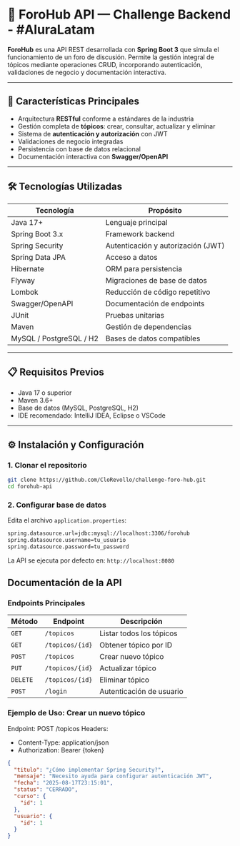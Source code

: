 # 🧠 ForoHub API — Challenge Backend - #AluraLatam

**ForoHub** es una API REST desarrollada con **Spring Boot 3** que simula el funcionamiento de un foro de discusión. Permite la gestión integral de tópicos mediante operaciones CRUD, incorporando autenticación, validaciones de negocio y documentación interactiva.

---

## 🚀 Características Principales

- Arquitectura **RESTful** conforme a estándares de la industria
- Gestión completa de **tópicos**: crear, consultar, actualizar y eliminar
- Sistema de **autenticación y autorización** con JWT
- Validaciones de negocio integradas
- Persistencia con base de datos relacional
- Documentación interactiva con **Swagger/OpenAPI**

---

## 🛠️ Tecnologías Utilizadas

| Tecnología         | Propósito                            |
|--------------------|--------------------------------------|
| Java 17+           | Lenguaje principal                   |
| Spring Boot 3.x    | Framework backend                    |
| Spring Security    | Autenticación y autorización (JWT)  |
| Spring Data JPA    | Acceso a datos                      |
| Hibernate          | ORM para persistencia               |
| Flyway             | Migraciones de base de datos        |
| Lombok             | Reducción de código repetitivo      |
| Swagger/OpenAPI    | Documentación de endpoints          |
| JUnit              | Pruebas unitarias                   |
| Maven              | Gestión de dependencias             |
| MySQL / PostgreSQL / H2 | Bases de datos compatibles     |

---

## 📋 Requisitos Previos

- Java 17 o superior
- Maven 3.6+
- Base de datos (MySQL, PostgreSQL, H2)
- IDE recomendado: IntelliJ IDEA, Eclipse o VSCode

---

## ⚙️ Instalación y Configuración

### 1. Clonar el repositorio

```bash
git clone https://github.com/CloRevollo/challenge-foro-hub.git
cd forohub-api
```

### 2. Configurar base de datos
Edita el archivo `application.properties`:
```bash
spring.datasource.url=jdbc:mysql://localhost:3306/forohub
spring.datasource.username=tu_usuario
spring.datasource.password=tu_password
```

La API se ejecuta por defecto en: `http://localhost:8080`

## Documentación de la API

### Endpoints Principales

| Método | Endpoint | Descripción |
|--------|----------|-------------|
| `GET` | `/topicos` | Listar todos los tópicos |
| `GET` | `/topicos/{id}` | Obtener tópico por ID |
| `POST` | `/topicos` | Crear nuevo tópico |
| `PUT` | `/topicos/{id}` | Actualizar tópico |
| `DELETE` | `/topicos/{id}` | Eliminar tópico |
| `POST` | `/login` | Autenticación de usuario |

### Ejemplo de Uso: Crear un nuevo tópico

Endpoint: POST /topicos 
Headers:
- Content-Type: application/json
- Authorization: Bearer {token}

```json
{
  "titulo": "¿Cómo implementar Spring Security?",
  "mensaje": "Necesito ayuda para configurar autenticación JWT",
  "fecha": "2025-08-17T23:15:01",
  "status": "CERRADO",
  "curso": {
    "id": 1
  },
  "usuario": {
    "id": 1
  }
}
```
